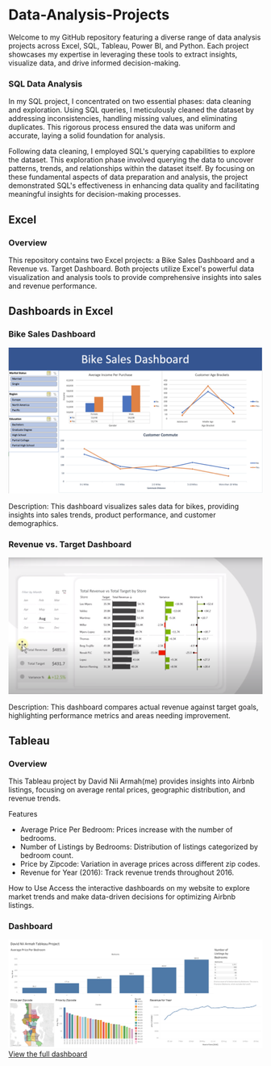 # Data-Analysis-Projects
Welcome to my GitHub repository featuring a diverse range of data analysis projects across Excel, SQL, Tableau, Power BI, and Python. Each project showcases my expertise in leveraging these tools to extract insights, visualize data, and drive informed decision-making.


###  SQL Data Analysis
In my SQL project, I concentrated on two essential phases: data cleaning and exploration. Using SQL queries, I meticulously cleaned the dataset by addressing inconsistencies, handling missing values, and eliminating duplicates. This rigorous process ensured the data was uniform and accurate, laying a solid foundation for analysis.

Following data cleaning, I employed SQL's querying capabilities to explore the dataset. This exploration phase involved querying the data to uncover patterns, trends, and relationships within the dataset itself. By focusing on these fundamental aspects of data preparation and analysis, the project demonstrated SQL's effectiveness in enhancing data quality and facilitating meaningful insights for decision-making processes.



## Excel 
### Overview
This repository contains two Excel projects: a Bike Sales Dashboard and a Revenue vs. Target Dashboard. Both projects utilize Excel's powerful data visualization and analysis tools to provide comprehensive insights into sales and revenue performance.

## Dashboards in Excel
### Bike Sales Dashboard

![Bike Sales Dashboard](Excel/Bike-Sales-Dashboard/BikeSalesImage.png)

Description: This dashboard visualizes sales data for bikes, providing insights into sales trends, product performance, and customer demographics.

### Revenue vs. Target Dashboard

![Revenue vs. Target Dashboard](Excel/RevenueVrsTarget-Dashboard/RevenueVrsTargetImage.png)

Description: This dashboard compares actual revenue against target goals, highlighting performance metrics and areas needing improvement.


##  Tableau

### Overview
This Tableau project by David Nii Armah(me) provides insights into Airbnb listings, focusing on average rental prices, geographic distribution, and revenue trends.

Features
- Average Price Per Bedroom: Prices increase with the number of bedrooms.
- Number of Listings by Bedrooms: Distribution of listings categorized by bedroom count.
- Price by Zipcode: Variation in average prices across different zip codes.
- Revenue for Year (2016): Track revenue trends throughout 2016.

How to Use
Access the interactive dashboards on my website to explore market trends and make data-driven decisions for optimizing Airbnb listings.

### Dashboard 
![Airbnb Project in Tableau](/Tableau/tableau.png)
[View the full dashboard](https://public.tableau.com/app/profile/david.armah1253/viz/DavidNiiArmahsAirbnbFullProjectinTableau/Dashboard2?publish=yes)

